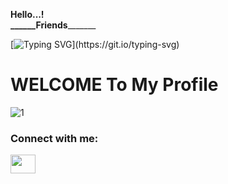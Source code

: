 **Hello...!  
     ______**Friends****_______ 
     
[![Typing SVG](https://readme-typing-svg.herokuapp.com?font=&color=%red&size=25&width=450&lines=I'm+Prabhashwaree+Nthmini.;+I+am+Software+Developer;+And+Designer;)](https://git.io/typing-svg)

# **WELCOME** To My Profile

![1](https://user-images.githubusercontent.com/90233777/187691903-655cf86a-01c0-4420-a93b-5cf5363ff6a3.PNG)


<h3 align="left">Connect with me:</h3>

<p align="left">
 <a href="https://www.linkedin.com/in/nethmini-gayathree-silva-aa4288224/" target="blank"><img align="center" src="![pngwing com (9)](https://user-images.githubusercontent.com/90233777/187706061-b111a8f7-a71d-4e3f-996e-76e088d88195.png)" height="30" width="40" /></a>

   
</p>





